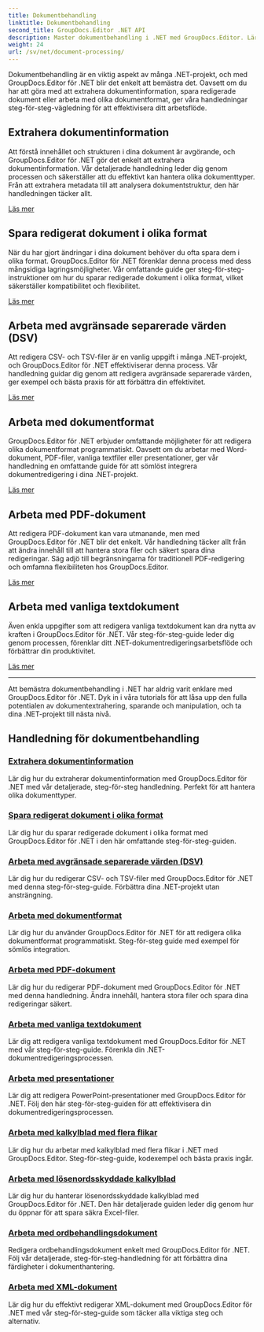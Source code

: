 ```yaml
---
title: Dokumentbehandling
linktitle: Dokumentbehandling
second_title: GroupDocs.Editor .NET API
description: Master dokumentbehandling i .NET med GroupDocs.Editor. Lär dig att extrahera information, spara i olika format och arbeta med olika dokumenttyper utan ansträngning.
weight: 24
url: /sv/net/document-processing/
---
```


Dokumentbehandling är en viktig aspekt av många .NET-projekt, och med GroupDocs.Editor för .NET blir det enkelt att bemästra det. Oavsett om du har att göra med att extrahera dokumentinformation, spara redigerade dokument eller arbeta med olika dokumentformat, ger våra handledningar steg-för-steg-vägledning för att effektivisera ditt arbetsflöde.

## Extrahera dokumentinformation

Att förstå innehållet och strukturen i dina dokument är avgörande, och GroupDocs.Editor för .NET gör det enkelt att extrahera dokumentinformation. Vår detaljerade handledning leder dig genom processen och säkerställer att du effektivt kan hantera olika dokumenttyper. Från att extrahera metadata till att analysera dokumentstruktur, den här handledningen täcker allt.

[Läs mer](./extract-document-info/)

## Spara redigerat dokument i olika format

När du har gjort ändringar i dina dokument behöver du ofta spara dem i olika format. GroupDocs.Editor för .NET förenklar denna process med dess mångsidiga lagringsmöjligheter. Vår omfattande guide ger steg-för-steg-instruktioner om hur du sparar redigerade dokument i olika format, vilket säkerställer kompatibilitet och flexibilitet.

[Läs mer](./save-edited-document-various-formats/)

## Arbeta med avgränsade separerade värden (DSV)

Att redigera CSV- och TSV-filer är en vanlig uppgift i många .NET-projekt, och GroupDocs.Editor för .NET effektiviserar denna process. Vår handledning guidar dig genom att redigera avgränsade separerade värden, ger exempel och bästa praxis för att förbättra din effektivitet.

[Läs mer](./work-dsv/)

## Arbeta med dokumentformat

GroupDocs.Editor för .NET erbjuder omfattande möjligheter för att redigera olika dokumentformat programmatiskt. Oavsett om du arbetar med Word-dokument, PDF-filer, vanliga textfiler eller presentationer, ger vår handledning en omfattande guide för att sömlöst integrera dokumentredigering i dina .NET-projekt.

[Läs mer](./work-document-formats/)

## Arbeta med PDF-dokument

Att redigera PDF-dokument kan vara utmanande, men med GroupDocs.Editor för .NET blir det enkelt. Vår handledning täcker allt från att ändra innehåll till att hantera stora filer och säkert spara dina redigeringar. Säg adjö till begränsningarna för traditionell PDF-redigering och omfamna flexibiliteten hos GroupDocs.Editor.

[Läs mer](./work-pdf-documents/)

## Arbeta med vanliga textdokument

Även enkla uppgifter som att redigera vanliga textdokument kan dra nytta av kraften i GroupDocs.Editor för .NET. Vår steg-för-steg-guide leder dig genom processen, förenklar ditt .NET-dokumentredigeringsarbetsflöde och förbättrar din produktivitet.

[Läs mer](./work-plain-text-documents/)

---

Att bemästra dokumentbehandling i .NET har aldrig varit enklare med GroupDocs.Editor för .NET. Dyk in i våra tutorials för att låsa upp den fulla potentialen av dokumentextrahering, sparande och manipulation, och ta dina .NET-projekt till nästa nivå.
## Handledning för dokumentbehandling
### [Extrahera dokumentinformation](./extract-document-info/)
Lär dig hur du extraherar dokumentinformation med GroupDocs.Editor för .NET med vår detaljerade, steg-för-steg handledning. Perfekt för att hantera olika dokumenttyper.
### [Spara redigerat dokument i olika format](./save-edited-document-various-formats/)
Lär dig hur du sparar redigerade dokument i olika format med GroupDocs.Editor för .NET i den här omfattande steg-för-steg-guiden.
### [Arbeta med avgränsade separerade värden (DSV)](./work-dsv/)
Lär dig hur du redigerar CSV- och TSV-filer med GroupDocs.Editor för .NET med denna steg-för-steg-guide. Förbättra dina .NET-projekt utan ansträngning.
### [Arbeta med dokumentformat](./work-document-formats/)
Lär dig hur du använder GroupDocs.Editor för .NET för att redigera olika dokumentformat programmatiskt. Steg-för-steg guide med exempel för sömlös integration.
### [Arbeta med PDF-dokument](./work-pdf-documents/)
Lär dig hur du redigerar PDF-dokument med GroupDocs.Editor för .NET med denna handledning. Ändra innehåll, hantera stora filer och spara dina redigeringar säkert.
### [Arbeta med vanliga textdokument](./work-plain-text-documents/)
Lär dig att redigera vanliga textdokument med GroupDocs.Editor för .NET med vår steg-för-steg-guide. Förenkla din .NET-dokumentredigeringsprocessen.
### [Arbeta med presentationer](./work-presentations/)
Lär dig att redigera PowerPoint-presentationer med GroupDocs.Editor för .NET. Följ den här steg-för-steg-guiden för att effektivisera din dokumentredigeringsprocessen.
### [Arbeta med kalkylblad med flera flikar](./work-multi-tab-spreadsheets/)
Lär dig hur du arbetar med kalkylblad med flera flikar i .NET med GroupDocs.Editor. Steg-för-steg-guide, kodexempel och bästa praxis ingår.
### [Arbeta med lösenordsskyddade kalkylblad](./work-password-protected-spreadsheets/)
Lär dig hur du hanterar lösenordsskyddade kalkylblad med GroupDocs.Editor för .NET. Den här detaljerade guiden leder dig genom hur du öppnar för att spara säkra Excel-filer.
### [Arbeta med ordbehandlingsdokument](./work-word-processing-documents/)
Redigera ordbehandlingsdokument enkelt med GroupDocs.Editor för .NET. Följ vår detaljerade, steg-för-steg-handledning för att förbättra dina färdigheter i dokumenthantering.
### [Arbeta med XML-dokument](./work-xml-documents/)
Lär dig hur du effektivt redigerar XML-dokument med GroupDocs.Editor för .NET med vår steg-för-steg-guide som täcker alla viktiga steg och alternativ.